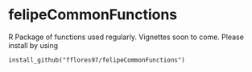 # felipeCommonFunctions
R Package of functions used regularly. Vignettes soon to come. Please install by using 
```
install_github("fflores97/felipeCommonFunctions")
```
